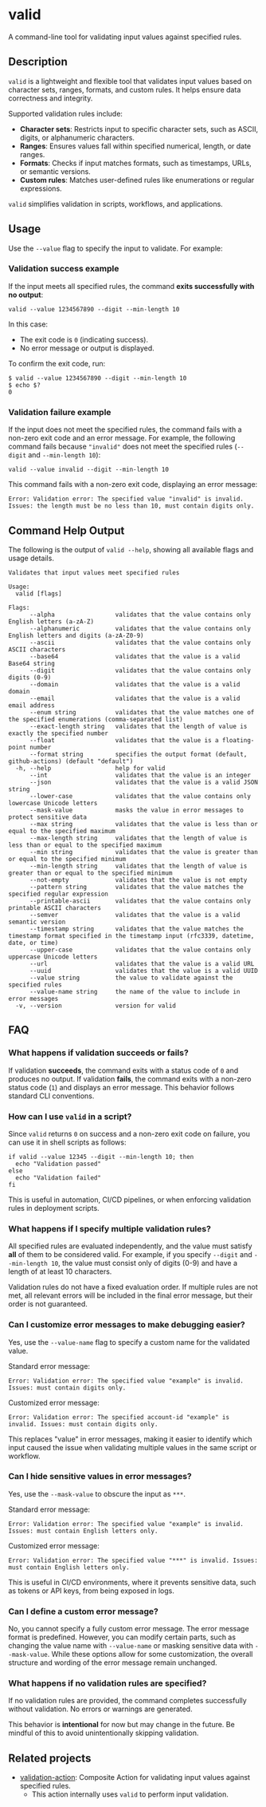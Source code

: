 # valid

A command-line tool for validating input values against specified rules.

## Description

`valid` is a lightweight and flexible tool that validates input values based on character sets, ranges, formats, and custom rules.
It helps ensure data correctness and integrity.

Supported validation rules include:

- **Character sets**: Restricts input to specific character sets, such as ASCII, digits, or alphanumeric characters.
- **Ranges**: Ensures values fall within specified numerical, length, or date ranges.
- **Formats**: Checks if input matches formats, such as timestamps, URLs, or semantic versions.
- **Custom rules**: Matches user-defined rules like enumerations or regular expressions.

`valid` simplifies validation in scripts, workflows, and applications.

## Usage

Use the `--value` flag to specify the input to validate. For example:

### Validation success example

If the input meets all specified rules, the command **exits successfully with no output**:

```shell
valid --value 1234567890 --digit --min-length 10
```

In this case:

- The exit code is `0` (indicating success).
- No error message or output is displayed.

To confirm the exit code, run:

```shell
$ valid --value 1234567890 --digit --min-length 10
$ echo $?
0
```

### Validation failure example

If the input does not meet the specified rules, the command fails with a non-zero exit code and an error message.
For example, the following command fails because `"invalid"` does not meet the specified rules (`--digit` and `--min-length 10`):

```shell
valid --value invalid --digit --min-length 10
```

This command fails with a non-zero exit code, displaying an error message:

```shell
Error: Validation error: The specified value "invalid" is invalid. Issues: the length must be no less than 10, must contain digits only.
```

## Command Help Output

The following is the output of `valid --help`, showing all available flags and usage details.

```shell
Validates that input values meet specified rules

Usage:
  valid [flags]

Flags:
      --alpha                 validates that the value contains only English letters (a-zA-Z)
      --alphanumeric          validates that the value contains only English letters and digits (a-zA-Z0-9)
      --ascii                 validates that the value contains only ASCII characters
      --base64                validates that the value is a valid Base64 string
      --digit                 validates that the value contains only digits (0-9)
      --domain                validates that the value is a valid domain
      --email                 validates that the value is a valid email address
      --enum string           validates that the value matches one of the specified enumerations (comma-separated list)
      --exact-length string   validates that the length of value is exactly the specified number
      --float                 validates that the value is a floating-point number
      --format string         specifies the output format (default, github-actions) (default "default")
  -h, --help                  help for valid
      --int                   validates that the value is an integer
      --json                  validates that the value is a valid JSON string
      --lower-case            validates that the value contains only lowercase Unicode letters
      --mask-value            masks the value in error messages to protect sensitive data
      --max string            validates that the value is less than or equal to the specified maximum
      --max-length string     validates that the length of value is less than or equal to the specified maximum
      --min string            validates that the value is greater than or equal to the specified minimum
      --min-length string     validates that the length of value is greater than or equal to the specified minimum
      --not-empty             validates that the value is not empty
      --pattern string        validates that the value matches the specified regular expression
      --printable-ascii       validates that the value contains only printable ASCII characters
      --semver                validates that the value is a valid semantic version
      --timestamp string      validates that the value matches the timestamp format specified in the timestamp input (rfc3339, datetime, date, or time)
      --upper-case            validates that the value contains only uppercase Unicode letters
      --url                   validates that the value is a valid URL
      --uuid                  validates that the value is a valid UUID
      --value string          the value to validate against the specified rules
      --value-name string     the name of the value to include in error messages
  -v, --version               version for valid
```

## FAQ

### What happens if validation succeeds or fails?

If validation **succeeds**, the command exits with a status code of `0` and produces no output.
If validation **fails**, the command exits with a non-zero status code (`1`) and displays an error message.
This behavior follows standard CLI conventions.

### How can I use `valid` in a script?

Since `valid` returns `0` on success and a non-zero exit code on failure,
you can use it in shell scripts as follows:

```shell
if valid --value 12345 --digit --min-length 10; then
  echo "Validation passed"
else
  echo "Validation failed"
fi
```

This is useful in automation, CI/CD pipelines, or when enforcing validation rules in deployment scripts.

### What happens if I specify multiple validation rules?

All specified rules are evaluated independently, and the value must satisfy **all** of them to be considered valid.
For example, if you specify `--digit` and `--min-length 10`, the value must consist only of digits (0-9) and have a length of at least 10 characters.

Validation rules do not have a fixed evaluation order.
If multiple rules are not met, all relevant errors will be included in the final error message, but their order is not guaranteed.

### Can I customize error messages to make debugging easier?

Yes, use the `--value-name` flag to specify a custom name for the validated value.

Standard error message:

```shell
Error: Validation error: The specified value "example" is invalid. Issues: must contain digits only.
```

Customized error message:

```shell
Error: Validation error: The specified account-id "example" is invalid. Issues: must contain digits only.
```

This replaces "value" in error messages, making it easier to identify which input caused the issue when validating multiple values in the same script or workflow.

### Can I hide sensitive values in error messages?

Yes, use the `--mask-value` to obscure the input as `***`.

Standard error message:

```shell
Error: Validation error: The specified value "example" is invalid. Issues: must contain English letters only.
```

Customized error message:

```shell
Error: Validation error: The specified value "***" is invalid. Issues: must contain English letters only.
```

This is useful in CI/CD environments, where it prevents sensitive data, such as tokens or API keys, from being exposed in logs.

### Can I define a custom error message?

No, you cannot specify a fully custom error message.
The error message format is predefined.
However, you can modify certain parts, such as changing the value name with `--value-name` or masking sensitive data with `--mask-value`.
While these options allow for some customization, the overall structure and wording of the error message remain unchanged.

### What happens if no validation rules are specified?

If no validation rules are provided, the command completes successfully without validation.
No errors or warnings are generated.

This behavior is **intentional** for now but may change in the future.
Be mindful of this to avoid unintentionally skipping validation.

## Related projects

- [validation-action](https://github.com/tmknom/validation-action): Composite Action for validating input values against specified rules.
    - This action internally uses `valid` to perform input validation.
